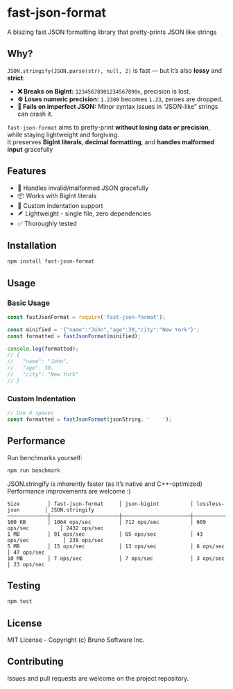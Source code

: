 # fast-json-format

A blazing fast JSON formatting library that pretty-prints JSON like strings

## Why?

`JSON.stringify(JSON.parse(str), null, 2)` is fast — but it’s also **lossy** and **strict**:

- **❌ Breaks on BigInt:** `12345678901234567890n`, precision is lost.  
- **⚙️ Loses numeric precision:** `1.2300` becomes `1.23`, zeroes are dropped.  
- **🚫 Fails on imperfect JSON:** Minor syntax issues in “JSON-like” strings can crash it.

`fast-json-format` aims to pretty-print **without losing data or precision**, while staying lightweight and forgiving.  
It preserves **BigInt literals**, **decimal formatting**, and **handles malformed input** gracefully

## Features

- 🔧 Handles invalid/malformed JSON gracefully
- 📦 Works with BigInt literals
- 🎨 Custom indentation support
- 🪶 Lightweight - single file, zero dependencies
- ✅ Thoroughly tested

## Installation

```bash
npm install fast-json-format
```

## Usage

### Basic Usage

```javascript
const fastJsonFormat = require('fast-json-format');

const minified = '{"name":"John","age":30,"city":"New York"}';
const formatted = fastJsonFormat(minified);

console.log(formatted);
// {
//   "name": "John",
//   "age": 30,
//   "city": "New York"
// }
```

### Custom Indentation

```javascript
// Use 4 spaces
const formatted = fastJsonFormat(jsonString, '    ');
```

## Performance

Run benchmarks yourself:

```bash
npm run benchmark
```

JSON.stringify is inherently faster (as it’s native and C++-optimized)
Performance improvements are welcome :)

```text
Size         │ fast-json-format     │ json-bigint          │ lossless-json        │ JSON.stringify      
─────────────┼──────────────────────┼──────────────────────┼──────────────────────┼─────────────────────
100 KB       │ 1064 ops/sec         │ 712 ops/sec          │ 609 ops/sec          │ 2432 ops/sec        
1 MB         │ 91 ops/sec           │ 65 ops/sec           │ 43 ops/sec           │ 238 ops/sec         
5 MB         │ 15 ops/sec           │ 13 ops/sec           │ 6 ops/sec            │ 47 ops/sec          
10 MB        │ 7 ops/sec            │ 7 ops/sec            │ 3 ops/sec            │ 23 ops/sec              
```

## Testing

```bash
npm test
```

## License

MIT License - Copyright (c) Bruno Software Inc.

## Contributing

Issues and pull requests are welcome on the project repository.

